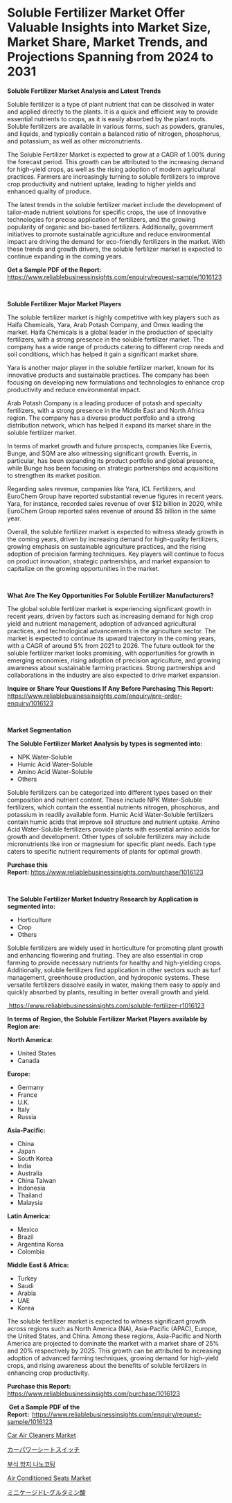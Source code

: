 <p><h1>Soluble Fertilizer Market Offer Valuable Insights into Market Size, Market Share, Market Trends, and Projections Spanning from 2024 to 2031</h1></p><p><strong>Soluble Fertilizer Market Analysis and Latest Trends</strong></p>
<p><p>Soluble fertilizer is a type of plant nutrient that can be dissolved in water and applied directly to the plants. It is a quick and efficient way to provide essential nutrients to crops, as it is easily absorbed by the plant roots. Soluble fertilizers are available in various forms, such as powders, granules, and liquids, and typically contain a balanced ratio of nitrogen, phosphorus, and potassium, as well as other micronutrients.</p><p>The Soluble Fertilizer Market is expected to grow at a CAGR of 1.00% during the forecast period. This growth can be attributed to the increasing demand for high-yield crops, as well as the rising adoption of modern agricultural practices. Farmers are increasingly turning to soluble fertilizers to improve crop productivity and nutrient uptake, leading to higher yields and enhanced quality of produce.</p><p>The latest trends in the soluble fertilizer market include the development of tailor-made nutrient solutions for specific crops, the use of innovative technologies for precise application of fertilizers, and the growing popularity of organic and bio-based fertilizers. Additionally, government initiatives to promote sustainable agriculture and reduce environmental impact are driving the demand for eco-friendly fertilizers in the market. With these trends and growth drivers, the soluble fertilizer market is expected to continue expanding in the coming years.</p></p>
<p><strong>Get a Sample PDF of the Report:&nbsp;</strong> <a href="https://www.reliablebusinessinsights.com/enquiry/request-sample/1016123">https://www.reliablebusinessinsights.com/enquiry/request-sample/1016123</a></p>
<p>&nbsp;</p>
<p><strong>Soluble Fertilizer Major Market Players</strong></p>
<p><p>The soluble fertilizer market is highly competitive with key players such as Haifa Chemicals, Yara, Arab Potash Company, and Omex leading the market. Haifa Chemicals is a global leader in the production of specialty fertilizers, with a strong presence in the soluble fertilizer market. The company has a wide range of products catering to different crop needs and soil conditions, which has helped it gain a significant market share.</p><p>Yara is another major player in the soluble fertilizer market, known for its innovative products and sustainable practices. The company has been focusing on developing new formulations and technologies to enhance crop productivity and reduce environmental impact.</p><p>Arab Potash Company is a leading producer of potash and specialty fertilizers, with a strong presence in the Middle East and North Africa region. The company has a diverse product portfolio and a strong distribution network, which has helped it expand its market share in the soluble fertilizer market.</p><p>In terms of market growth and future prospects, companies like Everris, Bunge, and SQM are also witnessing significant growth. Everris, in particular, has been expanding its product portfolio and global presence, while Bunge has been focusing on strategic partnerships and acquisitions to strengthen its market position.</p><p>Regarding sales revenue, companies like Yara, ICL Fertilizers, and EuroChem Group have reported substantial revenue figures in recent years. Yara, for instance, recorded sales revenue of over $12 billion in 2020, while EuroChem Group reported sales revenue of around $5 billion in the same year.</p><p>Overall, the soluble fertilizer market is expected to witness steady growth in the coming years, driven by increasing demand for high-quality fertilizers, growing emphasis on sustainable agriculture practices, and the rising adoption of precision farming techniques. Key players will continue to focus on product innovation, strategic partnerships, and market expansion to capitalize on the growing opportunities in the market.</p></p>
<p>&nbsp;</p>
<p><strong>What Are The Key Opportunities For Soluble Fertilizer Manufacturers?</strong></p>
<p><p>The global soluble fertilizer market is experiencing significant growth in recent years, driven by factors such as increasing demand for high crop yield and nutrient management, adoption of advanced agricultural practices, and technological advancements in the agriculture sector. The market is expected to continue its upward trajectory in the coming years, with a CAGR of around 5% from 2021 to 2026. The future outlook for the soluble fertilizer market looks promising, with opportunities for growth in emerging economies, rising adoption of precision agriculture, and growing awareness about sustainable farming practices. Strong partnerships and collaborations in the industry are also expected to drive market expansion.</p></p>
<p><strong>Inquire or Share Your Questions If Any Before Purchasing This Report:</strong> <a href="https://www.reliablebusinessinsights.com/enquiry/pre-order-enquiry/1016123">https://www.reliablebusinessinsights.com/enquiry/pre-order-enquiry/1016123</a></p>
<p>&nbsp;</p>
<p><strong>Market Segmentation</strong></p>
<p><strong>The Soluble Fertilizer Market Analysis by types is segmented into:</strong></p>
<p><ul><li>NPK Water-Soluble</li><li>Humic Acid Water-Soluble</li><li>Amino Acid Water-Soluble</li><li>Others</li></ul></p>
<p><p>Soluble fertilizers can be categorized into different types based on their composition and nutrient content. These include NPK Water-Soluble fertilizers, which contain the essential nutrients nitrogen, phosphorus, and potassium in readily available form. Humic Acid Water-Soluble fertilizers contain humic acids that improve soil structure and nutrient uptake. Amino Acid Water-Soluble fertilizers provide plants with essential amino acids for growth and development. Other types of soluble fertilizers may include micronutrients like iron or magnesium for specific plant needs. Each type caters to specific nutrient requirements of plants for optimal growth.</p></p>
<p><strong>Purchase this Report:&nbsp;</strong><a href="https://www.reliablebusinessinsights.com/purchase/1016123">https://www.reliablebusinessinsights.com/purchase/1016123</a></p>
<p>&nbsp;</p>
<p><strong>The Soluble Fertilizer Market Industry Research by Application is segmented into:</strong></p>
<p><ul><li>Horticulture</li><li>Crop</li><li>Others</li></ul></p>
<p><p>Soluble fertilizers are widely used in horticulture for promoting plant growth and enhancing flowering and fruiting. They are also essential in crop farming to provide necessary nutrients for healthy and high-yielding crops. Additionally, soluble fertilizers find application in other sectors such as turf management, greenhouse production, and hydroponic systems. These versatile fertilizers dissolve easily in water, making them easy to apply and quickly absorbed by plants, resulting in better overall growth and yield.</p></p>
<p><a href="https://www.reliablebusinessinsights.com/soluble-fertilizer-r1016123">&nbsp;https://www.reliablebusinessinsights.com/soluble-fertilizer-r1016123</a></p>
<p><strong>In terms of Region, the Soluble Fertilizer Market Players available by Region are:</strong></p>
<p>
    <p> <strong> North America: </strong>
        <ul>
            <li>United States</li>
            <li>Canada</li>
        </ul>
        </p> 
    <p> <strong> Europe: </strong>
        <ul>
            <li>Germany</li>
            <li>France</li>
            <li>U.K.</li>
            <li>Italy</li>
            <li>Russia</li>
        </ul>
        </p> 
    <p> <strong> Asia-Pacific: </strong>
        <ul>
            <li>China</li>
            <li>Japan</li>
            <li>South Korea</li>
            <li>India</li>
            <li>Australia</li>
            <li>China Taiwan</li>
            <li>Indonesia</li>
            <li>Thailand</li>
            <li>Malaysia</li>
        </ul>
        </p> 
    <p> <strong> Latin America: </strong>
        <ul>
            <li>Mexico</li>
            <li>Brazil</li>
            <li>Argentina Korea</li>
            <li>Colombia</li>
        </ul>
        </p> 
    <p> <strong> Middle East & Africa: </strong>
        <ul>
            <li>Turkey</li>
            <li>Saudi</li>
            <li>Arabia</li>
            <li>UAE</li>
            <li>Korea</li>
        </ul>
    </p>
    </p>
<p><p>The soluble fertilizer market is expected to witness significant growth across regions such as North America (NA), Asia-Pacific (APAC), Europe, the United States, and China. Among these regions, Asia-Pacific and North America are projected to dominate the market with a market share of 25% and 20% respectively by 2025. This growth can be attributed to increasing adoption of advanced farming techniques, growing demand for high-yield crops, and rising awareness about the benefits of soluble fertilizers in enhancing crop productivity.</p></p>
<p><strong>Purchase this Report: </strong><a href="https://www.reliablebusinessinsights.com/purchase/1016123">https://www.reliablebusinessinsights.com/purchase/1016123</a></p>
<p>&nbsp;<strong>Get a Sample PDF of the Report:&nbsp;&nbsp;</strong><a href="https://www.reliablebusinessinsights.com/enquiry/request-sample/1016123">https://www.reliablebusinessinsights.com/enquiry/request-sample/1016123</a></p>
<p><strong></strong></p>
<p><p><a href="https://github.com/LibbySpencer2018/Market-Research-Report-List-1/blob/main/car-air-cleaners-market.md">Car Air Cleaners Market</a></p><p><a href="https://github.com/JessKilback/Market-Research-Report-List-1/blob/main/3361976128482.md">カーパワーシートスイッチ</a></p><p><a href="https://github.com/vs10l4sfg5c/Market-Research-Report-List-2/blob/main/5389090115793.md">부식 방지 나노코팅</a></p><p><a href="https://github.com/amapolalg/Market-Research-Report-List-1/blob/main/air-conditioned-seats-market.md">Air Conditioned Seats Market</a></p><p><a href="https://medium.com/@lilliegrant1999/2024%E5%B9%B4%E3%81%8B%E3%82%892031%E5%B9%B4%E3%81%BE%E3%81%A7%E3%81%AE14-%E3%81%AEcagr%E3%81%A7%E6%8B%A1%E5%A4%A7%E3%81%97%E3%81%A6%E3%81%84%E3%82%8Bmni-caged-l-%E3%82%B0%E3%83%AB%E3%82%BF%E3%83%9F%E3%83%B3%E9%85%B8%E5%B8%82%E5%A0%B4%E3%81%AE%E8%A6%8F%E6%A8%A1%E3%81%AB%E9%96%A2%E3%81%99%E3%82%8B%E6%B4%9E%E5%AF%9F-8e86bd5c9536">ミニケージドL-グルタミン酸</a></p></p>